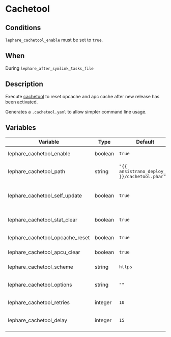 # Cachetool

## Conditions

`lephare_cachetool_enable` must be set to  `true`.

## When

During `lephare_after_symlink_tasks_file`

## Description

Execute [cachetool](https://github.com/gordalina/cachetool) to reset opcache and apc cache after new release has been activated.

Generates a `.cachetool.yaml` to allow simpler command line usage.

## Variables

| Variable                        | Type    | Default                                        | Description                      |
| ------------------------------- | ------- | ---------------------------------------------- | -------------------------------- |
| lephare_cachetool_enable        | boolean |  `true`                                        | Enable cachetool                 |
| lephare_cachetool_path          | string  |  `"{{ ansistrano_deploy_to }}/cachetool.phar"` | Path of the cachetool executable |
| lephare_cachetool_self_update   | boolean |  `true`                                        | Allows cachetool to self-update  |
| lephare_cachetool_stat_clear    | boolean |  `true`                                        | Clear filesystem stats           |
| lephare_cachetool_opcache_reset | boolean |  `true`                                        | Clear opcache                    |
| lephare_cachetool_apcu_clear    | boolean |  `true`                                        | Clear APCu cache                 |
| lephare_cachetool_scheme        | string  |  `https`                                       | Use HTTP or HTTPS                |
| lephare_cachetool_options       | string  |  `""`                                          | Arbitrary option to use          |
| lephare_cachetool_retries       | integer |  `10`                                          | Number of retries                |
| lephare_cachetool_delay         | integer |  `15`                                          | Delay between retries            |
